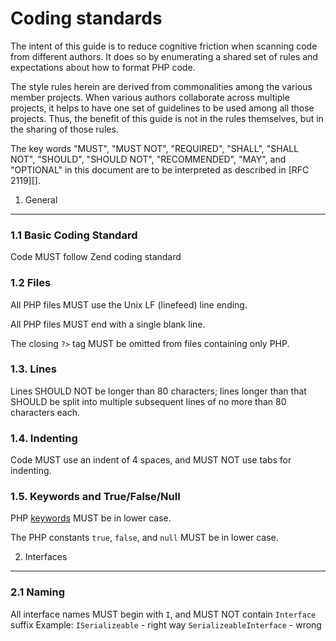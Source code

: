 Coding standards
================

The intent of this guide is to reduce cognitive friction when scanning code 
from different authors. It does so by enumerating a shared set of rules and 
expectations about how to format PHP code.

The style rules herein are derived from commonalities among the various member
projects. When various authors collaborate across multiple projects, it helps
to have one set of guidelines to be used among all those projects. Thus, the
benefit of this guide is not in the rules themselves, but in the sharing of
those rules.

The key words "MUST", "MUST NOT", "REQUIRED", "SHALL", "SHALL NOT", "SHOULD",
"SHOULD NOT", "RECOMMENDED", "MAY", and "OPTIONAL" in this document are to be
interpreted as described in [RFC 2119][].


1. General
----------

### 1.1 Basic Coding Standard

Code MUST follow Zend coding standard

### 1.2 Files

All PHP files MUST use the Unix LF (linefeed) line ending.

All PHP files MUST end with a single blank line.

The closing `?>` tag MUST be omitted from files containing only PHP.

### 1.3. Lines

Lines SHOULD NOT be longer than 80 characters; lines longer than that SHOULD
be split into multiple subsequent lines of no more than 80 characters each.

### 1.4. Indenting

Code MUST use an indent of 4 spaces, and MUST NOT use tabs for indenting.

### 1.5. Keywords and True/False/Null

PHP [keywords][] MUST be in lower case.

The PHP constants `true`, `false`, and `null` MUST be in lower case.

[keywords]: http://php.net/manual/en/reserved.keywords.php

2. Interfaces
-------------

### 2.1 Naming

All interface names MUST begin with `I`, and MUST NOT contain `Interface` suffix
Example:
`ISerializeable` - right way
`SerializeableInterface` - wrong
